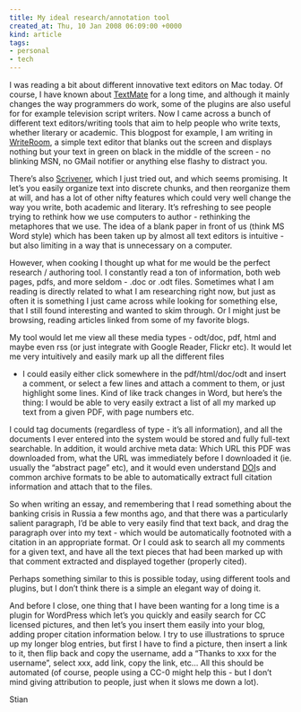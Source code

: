 ```yaml
---
title: My ideal research/annotation tool
created_at: Thu, 10 Jan 2008 06:09:00 +0000
kind: article
tags:
- personal
- tech
---
```


I was reading a bit about different innovative text editors on Mac
today. Of course, I have known about [TextMate](http://macromates.com/)
for a long time, and although it mainly changes the way programmers do
work, some of the plugins are also useful for for example television
script writers. Now I came across a bunch of different text
editors/writing tools that aim to help people who write texts, whether
literary or academic. This blogpost for example, I am writing in
[WriteRoom](http://hogbaysoftware.com/products/writeroom), a simple text
editor that blanks out the screen and displays nothing but your text in
green on black in the middle of the screen - no blinking MSN, no GMail
notifier or anything else flashy to distract you.

There’s also
[Scrivener](http://www.literatureandlatte.com/scrivener.html), which I
just tried out, and which seems promising. It let’s you easily organize
text into discrete chunks, and then reorganize them at will, and has a
lot of other nifty features which could very well change the way you
write, both academic and literary. It’s refreshing to see people trying
to rethink how we use computers to author - rethinking the metaphores
that we use. The idea of a blank paper in front of us (think MS Word
style) which has been taken up by almost all text editors is intuitive -
but also limiting in a way that is unnecessary on a computer.

However, when cooking I thought up what for me would be the perfect
research / authoring tool. I constantly read a ton of information, both
web pages, pdfs, and more seldom - .doc or .odt files. Sometimes what I
am reading is directly related to what I am researching right now, but
just as often it is something I just came across while looking for
something else, that I still found interesting and wanted to skim
through. Or I might just be browsing, reading articles linked from some
of my favorite blogs.

My tool would let me view all these media types - odt/doc, pdf, html and
maybe even rss (or just integrate with Google Reader, Flickr etc). It
would let me very intuitively and easily mark up all the different files
- I could easily either click somewhere in the pdf/html/doc/odt and
insert a comment, or select a few lines and attach a comment to them, or
just highlight some lines. Kind of like track changes in Word, but
here’s the thing: I would be able to very easily extract a list of all
my marked up text from a given PDF, with page numbers etc.

I could tag documents (regardless of type - it’s all information), and
all the documents I ever entered into the system would be stored and
fully full-text searchable. In addition, it would archive meta data:
Which URL this PDF was downloaded from, what the URL was immediately
before I downloaded it (ie. usually the “abstract page” etc), and it
would even understand
[DOI](http://en.wikipedia.org/wiki/Digital_object_identifier)s and
common archive formats to be able to automatically extract full citation
information and attach that to the files.

So when writing an essay, and remembering that I read something about
the banking crisis in Russia a few months ago, and that there was a
particularly salient paragraph, I’d be able to very easily find that
text back, and drag the paragraph over into my text - which would be
automatically footnoted with a citation in an appropriate format. Or I
could ask to search all my comments for a given text, and have all the
text pieces that had been marked up with that comment extracted and
displayed together (properly cited).

Perhaps something similar to this is possible today, using different
tools and plugins, but I don’t think there is a simple an elegant way of
doing it.

And before I close, one thing that I have been wanting for a long time
is a plugin for WordPress which let’s you quickly and easily search for
CC licensed pictures, and then let’s you insert them easily into your
blog, adding proper citation information below. I try to use
illustrations to spruce up my longer blog entries, but first I have to
find a picture, then insert a link to it, then flip back and copy the
username, add a “Thanks to xxx for the username”, select xxx, add link,
copy the link, etc… All this should be automated (of course, people
using a CC-0 might help this - but I don’t mind giving attribution to
people, just when it slows me down a lot).

Stian
